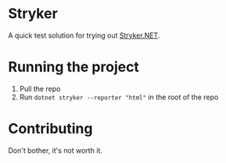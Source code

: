 # Stryker

A quick test solution for trying out [Stryker.NET](https://github.com/stryker-mutator/stryker-net/).

# Running the project

1. Pull the repo
2. Run `dotnet stryker --reporter "html"` in the root of the repo

# Contributing

Don't bother, it's not worth it.
